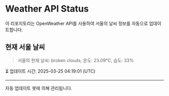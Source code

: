 
# Weather API Status

이 리포지토리는 OpenWeather API를 사용하여 서울의 날씨 정보를 자동으로 업데이트합니다.

## 현재 서울 날씨
> 서울의 현재 날씨: broken clouds, 온도: 23.09°C, 습도: 33%

⏳ 업데이트 시간: 2025-03-25 04:19:01 (UTC)

---
자동 업데이트 봇에 의해 관리됩니다.
